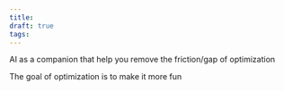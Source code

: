 ```yaml
---
title: 
draft: true
tags:
---
```


AI as a companion that help you remove the friction/gap of optimization

The goal of optimization is to make it more fun